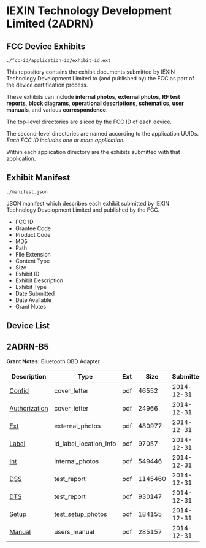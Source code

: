 # IEXIN Technology Development Limited (2ADRN)
## FCC Device Exhibits

```
./fcc-id/application-id/exhibit-id.ext
```

This repository contains the exhibit documents submitted by IEXIN Technology Development Limited to (and published by) the FCC as part of the device certification process.

These exhibits can include **internal photos**, **external photos**, **RF test reports**, **block diagrams**, **operational descriptions**, **schematics**, **user manuals**, and various **correspondence**.

The top-level directories are sliced by the FCC ID of each device.

The second-level directories are named according to the application UUIDs. *Each FCC ID includes one or more application.*

Within each application directory are the exhibits submitted with that application. 

## Exhibit Manifest

```
./manifest.json
```

JSON manifest which describes each exhibit submitted by IEXIN Technology Development Limited and published by the FCC.

- FCC ID
- Grantee Code
- Product Code
- MD5
- Path
- File Extension
- Content Type
- Size
- Exhibit ID
- Exhibit Description
- Exhibit Type
- Date Submitted
- Date Available
- Grant Notes

## Device List
## 2ADRN-B5
**Grant Notes:** Bluetooth OBD Adapter

| Description | Type | Ext | Size | Submitted | Available |
| ----------- | ---- | --- | ---- | --------- | --------- |
| [Confid](2ADRN-B5/49958e0bc89f45129448a140c785c6a3/2489406.pdf) | cover_letter | pdf | 46552 | 2014-12-31 | 2014-12-31 |
| [Authorization](2ADRN-B5/49958e0bc89f45129448a140c785c6a3/2489411.pdf) | cover_letter | pdf | 24966 | 2014-12-31 | 2014-12-31 |
| [Ext](2ADRN-B5/49958e0bc89f45129448a140c785c6a3/2489404.pdf) | external_photos | pdf | 480977 | 2014-12-31 | 2014-12-31 |
| [Label](2ADRN-B5/49958e0bc89f45129448a140c785c6a3/2489407.pdf) | id_label_location_info | pdf | 97057 | 2014-12-31 | 2014-12-31 |
| [Int](2ADRN-B5/49958e0bc89f45129448a140c785c6a3/2489405.pdf) | internal_photos | pdf | 549446 | 2014-12-31 | 2014-12-31 |
| [DSS](2ADRN-B5/49958e0bc89f45129448a140c785c6a3/2489408.pdf) | test_report | pdf | 1145460 | 2014-12-31 | 2014-12-31 |
| [DTS](2ADRN-B5/49958e0bc89f45129448a140c785c6a3/2489409.pdf) | test_report | pdf | 930147 | 2014-12-31 | 2014-12-31 |
| [Setup](2ADRN-B5/49958e0bc89f45129448a140c785c6a3/2489412.pdf) | test_setup_photos | pdf | 184155 | 2014-12-31 | 2014-12-31 |
| [Manual](2ADRN-B5/49958e0bc89f45129448a140c785c6a3/2489410.pdf) | users_manual | pdf | 285157 | 2014-12-31 | 2014-12-31 |
